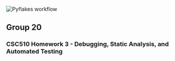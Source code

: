 ![Pyflakes workflow](https://img.shields.io/github/actions/workflow/status/SE-Group20/git-homework3/pyflakes.yml)



## Group 20

### CSC510 Homework 3 - Debugging, Static Analysis, and Automated Testing
